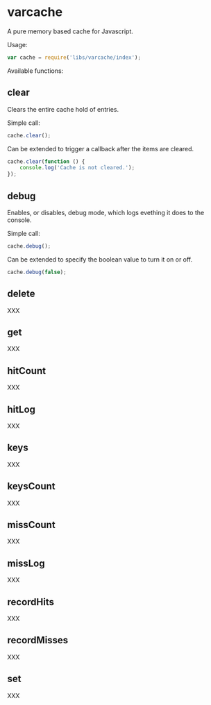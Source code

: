 # varcache

A pure memory based cache for Javascript.

Usage:

```js
var cache = require('libs/varcache/index');
```

Available functions:

## clear

Clears the entire cache hold of entries.

Simple call:

```js
cache.clear();
```

Can be extended to trigger a callback after the items are cleared.

```js
cache.clear(function () {
	console.log('Cache is not cleared.');
});
```

## debug

Enables, or disables, debug mode, which logs evething it does to the console.

Simple call:

```js
cache.debug();
```

Can be extended to specify the boolean value to turn it on or off.

```js
cache.debug(false);
```

## delete

XXX

## get

XXX

## hitCount

XXX

## hitLog

XXX

## keys

XXX

## keysCount

XXX

## missCount

XXX

## missLog

XXX

## recordHits

XXX

## recordMisses

XXX

## set

XXX
